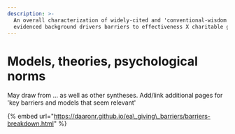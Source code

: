 ```yaml
---
description: >-
  An overall characterization of widely-cited and 'conventional-wisdom'
  evidenced background drivers barriers to effectiveness X charitable giving
---
```


# Models, theories, psychological norms

May draw from ... as well as other syntheses. Add/link additional pages for 'key barriers and models that seem relevant'

{% embed url="https://daaronr.github.io/ea\_giving\_barriers/barriers-breakdown.html" %}



